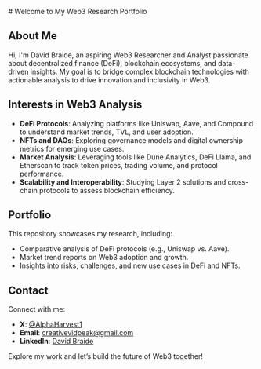 ‎# Welcome to My Web3 Research Portfolio

## About Me
Hi, I'm David Braide, an aspiring Web3 Researcher and Analyst passionate about decentralized finance (DeFi), blockchain ecosystems, and data-driven insights. My goal is to bridge complex blockchain technologies with actionable analysis to drive innovation and inclusivity in Web3.

## Interests in Web3 Analysis
- **DeFi Protocols**: Analyzing platforms like Uniswap, Aave, and Compound to understand market trends, TVL, and user adoption.
- **NFTs and DAOs**: Exploring governance models and digital ownership metrics for emerging use cases.
- **Market Analysis**: Leveraging tools like Dune Analytics, DeFi Llama, and Etherscan to track token prices, trading volume, and protocol performance.
- **Scalability and Interoperability**: Studying Layer 2 solutions and cross-chain protocols to assess blockchain efficiency.

## Portfolio
This repository showcases my research, including:
- Comparative analysis of DeFi protocols (e.g., Uniswap vs. Aave).
- Market trend reports on Web3 adoption and growth.
- Insights into risks, challenges, and new use cases in DeFi and NFTs.

## Contact
Connect with me:
- **X**: [@AlphaHarvest1](https://x.com/AlphaHarvest1)
- **Email**: creativevidpeak@gmail.com
- **LinkedIn**: [David Braide](https://ng.linkedin.com/in/david-braide-187370244)

Explore my work and let’s build the future of Web3 together!

